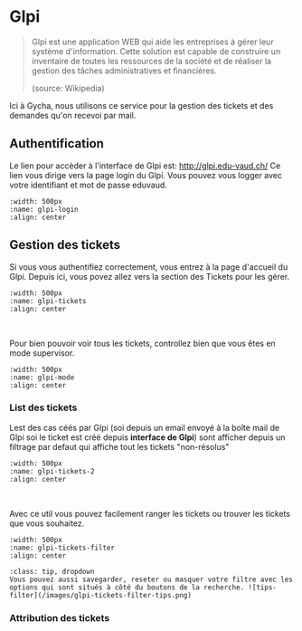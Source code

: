 # Glpi

> Glpi est une application WEB qui aide les entreprises à gérer leur système d'information.
> Cette solution est capable de construire un inventaire de toutes les ressources de la société et de réaliser la gestion des tâches administratives et financières.
> 
> (source: Wikipedia)

Ici à Gycha, nous utilisons ce service pour la gestion des tickets et des demandes qu'on recevoi par mail.

## Authentification

Le lien pour accèder à l'interface de Glpi est: http://glpi.edu-vaud.ch/
Ce lien vous dirige vers la page login du Glpi. 
Vous pouvez vous logger avec votre identifiant et mot de passe eduvaud. 

```{image} images/glpi-login.png
:width: 500px
:name: glpi-login
:align: center
```

## Gestion des tickets

Si vous vous authentifiez correctement, vous entrez à la page d'accueil du Glpi. 
Depuis ici, vous povez allez vers la section des Tickets pour les gérer.

```{image} images/glpi-tickets.png
:width: 500px
:name: glpi-tickets
:align: center
```
<br/>

Pour bien pouvoir voir tous les tickets, 
controllez bien que vous êtes en mode supervisor.

```{image} images/glpi-mode.png
:width: 500px
:name: glpi-mode
:align: center
```

### List des tickets

Lest des cas céés par Glpi (soi depuis un email envoyé à la boîte mail de Glpi soi le ticket est 
créé depuis **interface de Glpi**) sont afficher depuis un filtrage par defaut 
qui affiche tout les tickets "non-résolus"

```{image} images/glpi-tickets-2.png
:width: 500px
:name: glpi-tickets-2
:align: center
```

<br/>

Avec ce util vous pouvez facilement ranger les tickets ou trouver les tickets que vous souhaitez. 

```{image} images/glpi-tickets-filter.png
:width: 500px
:name: glpi-tickets-filter
:align: center
```

````{admonition} Tips!
:class: tip, dropdown
Vous pouvez aussi savegarder, reseter ou masquer votre filtre avec les options qui sont situés à côté du boutons de la recherche. ![tips-filter](/images/glpi-tickets-filter-tips.png)
````

### Attribution des tickets

